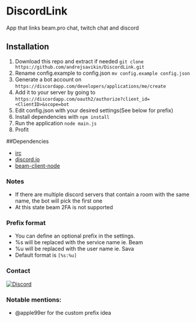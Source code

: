 # DiscordLink
App that links beam.pro chat, twitch chat and discord

## Installation
1. Download this repo and extract if needed `git clone https://github.com/andrejsavikin/DiscordLink.git`
2. Rename config.example to config.json `mv config.example config.json`
3. Generate a bot account on `https://discordapp.com/developers/applications/me/create`
4. Add it to your server by going to `https://discordapp.com/oauth2/authorize?client_id=<ClientID>&scope=bot`
5. Edit config.json with your desired settings(See below for prefix)
6. Install dependencies with `npm install`
7. Run the application `node main.js`
8. Profit

##Dependencies
* [irc](https://www.npmjs.com/package/irc)
* [discord.io](https://www.npmjs.com/package/discord.io)
* [beam-client-node](https://www.npmjs.com/package/beam-client-node)

### Notes
* If there are multiple discord servers that contain a room with the same name, the bot will pick the first one
* At this state beam 2FA is not supported

### Prefix format
* You can define an optional prefix in the settings.
* %s will be replaced with the service name ie. Beam
* %u will be replaced with the user name ie. Sava
* Default format is `[%s:%u]`

### Contact
[![Discord](https://discordapp.com/api/guilds/69730004467986432/widget.png?style=banner4)](https://discord.gg/jBRvWct)

### Notable mentions:
* @apple99er for the custom prefix idea
